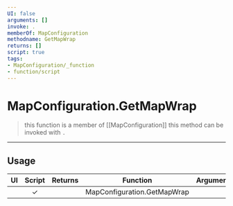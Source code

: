 ```yaml
---
UI: false
arguments: []
invoke: .
memberOf: MapConfiguration
methodname: GetMapWrap
returns: []
script: true
tags:
- MapConfiguration/_function
- function/script
---
```

# MapConfiguration.GetMapWrap
> this function is a member of [[MapConfiguration]]
> this method can be invoked with `.`
-----
## Usage
|  UI | Script | Returns | Function | Arguments |
|:---:|:------:|-------:|:--------:|:---------|
| |✓||MapConfiguration.GetMapWrap||
